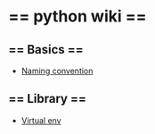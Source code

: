 # == python wiki ==

## == Basics ==
- [Naming convention](python_naming_convention)

## == Library ==
- [Virtual env](virtual_env)

